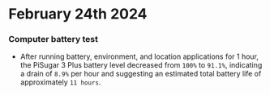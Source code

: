 # February 24th 2024

### Computer battery test

- After running battery, environment, and location applications for 1 hour, the PiSugar 3 Plus battery level decreased from `100%` to `91.1%`, indicating a drain of `8.9%` per hour and suggesting an estimated total battery life of approximately `11 hours`.
